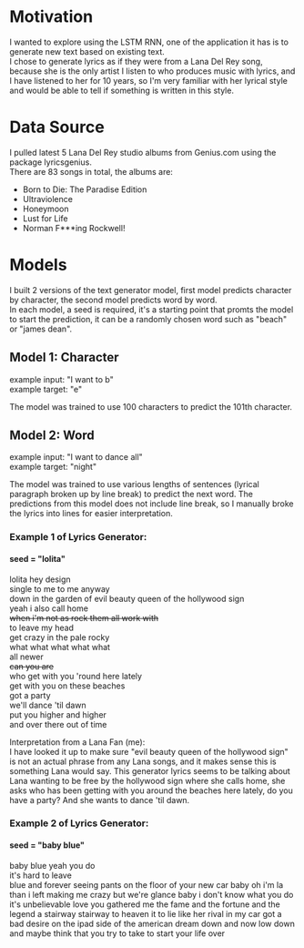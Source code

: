 # Motivation
I wanted to explore using the LSTM RNN, one of the application it has is to generate new text based on existing text.  
I chose to generate lyrics as if they were from a Lana Del Rey song, because she is the only artist I listen to who produces music with lyrics, and I have listened to her for 10 years, so I'm very familiar with her lyrical style and would be able to tell if something is written in this style. 

# Data Source
I pulled latest 5 Lana Del Rey studio albums from Genius.com using the package lyricsgenius.  
There are 83 songs in total, the albums are: 
- Born to Die: The Paradise Edition
- Ultraviolence
- Honeymoon
- Lust for Life
- Norman F***ing Rockwell!

# Models
I built 2 versions of the text generator model, first model predicts character by character, the second model predicts word by word.  
In each model, a seed is required, it's a starting point that promts the model to start the prediction, it can be a randomly chosen word such as "beach" or 
"james dean".  

## Model 1: Character
example input: "I want to b"  
example target: "e"  

The model was trained to use 100 characters to predict the 101th character. 


## Model 2: Word
example input: "I want to dance all"  
example target: "night"

The model was trained to use various lengths of sentences (lyrical paragraph broken up by line break) to predict the next word.
The predictions from this model does not include line break, so I manually broke the lyrics into lines for easier interpretation.  
### Example 1 of Lyrics Generator:
#### seed = "lolita"  
lolita hey design  
single to me to me anyway  
down in the garden of evil beauty queen of the hollywood sign  
yeah i also call home  
~~when i'm not as rock them all work with~~  
to leave my head  
get crazy in the pale rocky  
what what what what what  
all newer  
~~can you are~~  
who get with you 'round here lately  
get with you on these beaches  
got a party  
we'll dance 'til dawn  
put you higher and higher  
and over there out of time  

Interpretation from a Lana Fan (me):  
I have looked it up to make sure "evil beauty queen of the hollywood sign" is not an actual phrase from any Lana songs, and it makes sense this is something Lana would say. This generator lyrics seems to be talking about Lana wanting to be free by the hollywood sign where she calls home, she asks who has been getting with you around the beaches here lately, do you have a party? And she wants to dance 'til dawn.

### Example 2 of Lyrics Generator:
#### seed = "baby blue"  

baby blue yeah you do  
it's hard to leave  
blue and forever 
seeing pants on the floor of your new car 
baby oh i'm la than i left 
making me crazy 
but we're glance 
baby i don't know what you do 
it's unbelievable 
love you 
gathered me the fame and the fortune and the legend 
a stairway stairway to heaven 
it to lie like her rival 
in my car got a bad desire 
on the ipad side of the american dream 
down and now low down 
and maybe think that you try to take to start your life over 

